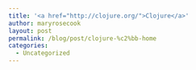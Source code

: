 ```yaml
---
title: '<a href="http://clojure.org/">Clojure</a>'
author: maryrosecook
layout: post
permalink: /blog/post/clojure-%c2%bb-home
categories:
  - Uncategorized
---
```

